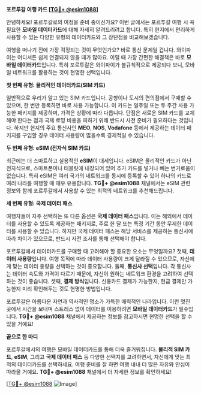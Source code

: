 **포르투갈 여행 카드 [[TG💪+ @esim1088](https://t.me/s/esim1088)]**

안녕하세요! 포르투갈로의 여정을 준비 중이신가요? 이번 글에서는 포르투갈 여행 시 꼭 필요한 **모바일 데이터카드**에 대해 자세히 알려드리려고 합니다. 특히 현지에서 편리하게 사용할 수 있는 다양한 유형의 데이터카드와 그 장단점을 비교해보겠습니다.

여행을 떠나기 전에 가장 걱정되는 것이 무엇인가요? 바로 통신 문제일 겁니다. 와이파이는 어디서든 쉽게 연결되지 않을 때가 많아요. 이럴 때 가장 간편한 해결책은 바로 **모바일 데이터카드**입니다. 특히 포르투갈은 와이파이가 불규칙적으로 제공되다 보니, 모바일 네트워크를 활용하는 것이 현명한 선택입니다.

**첫 번째 유형: 물리적인 데이터카드(SIM 카드)**

일반적으로 우리가 알고 있는 SIM 카드입니다. 공항이나 도시의 편의점에서 구매할 수 있으며, 한 번만 등록하면 바로 사용 가능합니다. 이 카드는 일주일 또는 두 주간 사용 가능한 패키지를 제공하며, 가격은 상황에 따라 다릅니다. 단점은 새로운 SIM 카드를 교체해야 한다는 점과 국제 로밍 비용을 피하기 위해 반드시 사전 준비가 필요하다는 것입니다. 하지만 현지의 주요 통신사인 **MEO**, **NOS**, **Vodafone** 등에서 제공하는 데이터 패키지를 구입할 경우 데이터 사용량이 많을수록 경제적일 수 있습니다.

**두 번째 유형: eSIM (전자식 SIM 카드)**

최근에는 더 스마트하고 실용적인 **eSIM**이 대세입니다. eSIM은 물리적인 카드가 아닌 전자식으로, 스마트폰이나 태블릿에 내장되어 있어 추가 카드를 넣거나 빼는 번거로움이 없습니다. 특히 eSIM은 여러 국가의 네트워크를 동시에 등록할 수 있어 하나의 카드로 여러 나라를 여행할 때 매우 유용합니다. **TG💪+ @esim1088** 채널에서는 eSIM 관련 정보와 함께 포르투갈에서 사용할 수 있는 최적의 네트워크를 추천해드립니다.

**세 번째 유형: 국제 데이터 패스**

여행자들이 자주 선택하는 또 다른 옵션은 **국제 데이터 패스**입니다. 이는 해외에서 데이터를 사용할 수 있도록 제공하는 패키지로, 주로 한 달 또는 특정 기간 동안 무제한 데이터를 사용할 수 있습니다. 하지만 국제 데이터 패스는 해당 서비스를 제공하는 통신사에 따라 차이가 있으므로, 반드시 사전 조사를 통해 선택해야 합니다.

포르투갈에서 데이터카드를 구매할 때 고려해야 할 중요한 요소는 무엇일까요? 첫째, **데이터 사용량**입니다. 여행 목적에 따라 데이터 사용량이 크게 달라질 수 있으므로, 자신에게 맞는 데이터 용량을 선택하는 것이 중요합니다. 둘째, **통신사 선택**입니다. 각 통신사는 데이터 속도와 가격이 다르기 때문에, 자신이 원하는 네트워크 환경을 고려하여 선택하는 것이 좋습니다. 셋째, **결제 방식**입니다. 신용카드 결제가 가능한지, 현금 결제만 가능한지 미리 확인해두는 것도 현명한 방법입니다.

포르투갈은 아름다운 자연과 역사적인 명소가 가득한 매력적인 나라입니다. 이런 멋진 곳에서 시간을 보내며 스트레스 없이 데이터를 이용하려면 **모바일 데이터카드**가 필수입니다. **TG💪+ @esim1088** 채널에서 제공하는 정보를 참고하시면 현명한 선택을 할 수 있을 거예요!

**끝으로 한 마디**

포르투갈에서의 여행은 모바일 데이터카드를 통해 더욱 즐거워집니다. **물리적 SIM 카드**, **eSIM**, 그리고 **국제 데이터 패스** 등 다양한 선택지를 고려하면서, 자신에게 맞는 최적의 데이터카드를 선택하세요. 여행 준비를 잘 하면 여행 내내 더 많은 자유와 안심이 따라올 거예요. **TG💪+ @esim1088** 채널에서 더 자세한 정보를 확인하세요!

[[TG💪+ @esim1088](https://t.me/s/esim1088) ![Image](https://i.postimg.cc/Y0z9fWf4/image.png)]